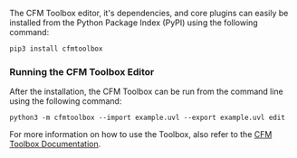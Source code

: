 The CFM Toolbox editor, it's dependencies, and core plugins can easily be installed from the Python Package Index (PyPI)
using the following command:

```bash
pip3 install cfmtoolbox
```

### Running the CFM Toolbox Editor

After the installation, the CFM Toolbox can be run from the command line using the following command:

```shell
python3 -m cfmtoolbox --import example.uvl --export example.uvl edit
```

For more information on how to use the Toolbox, also refer to the
[CFM Toolbox Documentation](https://kit-tva.github.io/cfmtoolbox/).
